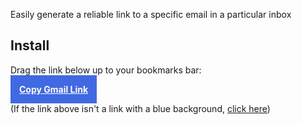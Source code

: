 Easily generate a reliable link to a specific email in a particular inbox

## Install

Drag the link below up to your bookmarks bar:

<a style="background: royalblue; color: white; padding: 1em; font-weight: bold;" href="javascript:(function(){var jsCode = document.createElement('script');jsCode.setAttribute('src', 'https://groton-school.github.io/gmail-link-bookmarklet/gmail-link-source.js');document.body.appendChild(jsCode);}());">Copy Gmail Link</a>

(If the link above isn't a link with a blue background, [click here](https://groton-school.github.io/gmail-link-bookmarklet/))
